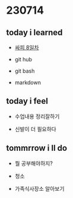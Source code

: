 # 230714

## today i learned

- [싸피 8일차](day8.md)

- git hub

- git bash

- markdown 


## today i feel

- 수업내용 정리잘하기

- 신발이 더 필요하다



## tommrrow i ll do

- 뭘 공부해야하지?

- 청소

- 가족식사장소 알아보기

